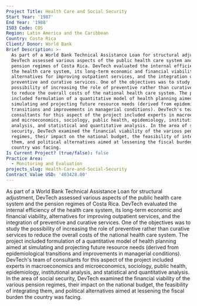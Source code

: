 ```yaml
---
Project Title: Health Care and Social Security
Start Year: '1987'
End Year: '1988'
ISO3 Code: COS
Region: Latin America and the Caribbean
Country: Costa Rica
Client/ Donor: World Bank
Brief Description: >-
  As part of a World Bank Technical Assistance Loan for structural adjustment,
  DevTech assessed various aspects of the public health care system and the
  pension regimes of Costa Rica. DevTech evaluated the internal efficiency of
  the health care system, its long-term economic and financial viability,
  alternatives for improving outpatient services, and the integration of
  preventive and curative services. One of the objectives was to study the
  possibility of increasing the role of preventive rather than curative services
  to reduce the overall costs of the national health care system. The project
  included formulation of a quantitative model of health planning aimed at
  simulating and projecting future resource needs (derived from epidemiological
  transitions and improvements in managerial conditions). DevTech's team of
  consultants for this aspect of the project included experts in macroeconomics
  and microeconomics, sociology, public health, epidemiology, institutional
  analysis, and statistical and quantitative analysis. In the area of social
  security, DevTech examined the financial viability of the various pension
  regimes, their impact on the national budget, the feasibility of integrating
  them, and political alternatives aimed at lessening the fiscal burden the
  country was facing.
Is Current Project? (true/false): false
Practice Area:
  - Monitoring and Evaluation
projects_slug: Health-Care-and-Social-Security
Contract Value USD: '403428.00'
---
```

As part of a World Bank Technical Assistance Loan for structural adjustment, DevTech assessed various aspects of the public health care system and the pension regimes of Costa Rica. DevTech evaluated the internal efficiency of the health care system, its long-term economic and financial viability, alternatives for improving outpatient services, and the integration of preventive and curative services. One of the objectives was to study the possibility of increasing the role of preventive rather than curative services to reduce the overall costs of the national health care system. The project included formulation of a quantitative model of health planning aimed at simulating and projecting future resource needs (derived from epidemiological transitions and improvements in managerial conditions). DevTech's team of consultants for this aspect of the project included experts in macroeconomics and microeconomics, sociology, public health, epidemiology, institutional analysis, and statistical and quantitative analysis. In the area of social security, DevTech examined the financial viability of the various pension regimes, their impact on the national budget, the feasibility of integrating them, and political alternatives aimed at lessening the fiscal burden the country was facing.